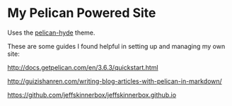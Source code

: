 # My Pelican Powered Site



Uses the [pelican-hyde](https://github.com/jvanz/pelican-hyde) theme.

These are some guides I found helpful in setting up and managing my own site:

http://docs.getpelican.com/en/3.6.3/quickstart.html

http://guizishanren.com/writing-blog-articles-with-pelican-in-markdown/

https://github.com/jeffskinnerbox/jeffskinnerbox.github.io



